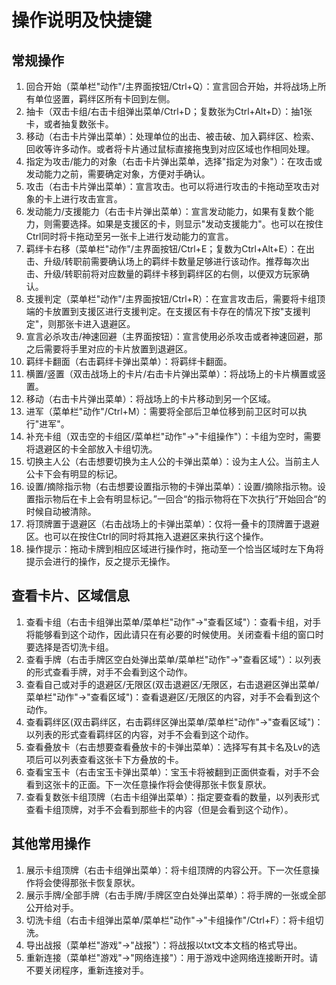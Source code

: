 # 操作说明及快捷键

## 常规操作

1. 回合开始（菜单栏"动作"/主界面按钮/Ctrl+Q）：宣言回合开始，并将战场上所有单位竖置，羁绊区所有卡回到左侧。
2. 抽卡（双击卡组/右击卡组弹出菜单/Ctrl+D；复数张为Ctrl+Alt+D）：抽1张卡，或者抽复数张卡。
3. 移动（右击卡片弹出菜单）：处理单位的出击、被击破、加入羁绊区、检索、回收等许多动作。或者将卡片通过鼠标直接拖曳到对应区域也作相同处理。
4. 指定为攻击/能力的对象（右击卡片弹出菜单，选择"指定为对象"）：在攻击或发动能力之前，需要确定对象，方便对手确认。
5. 攻击（右击卡片弹出菜单）：宣言攻击。也可以将进行攻击的卡拖动至攻击对象的卡上进行攻击宣言。
6. 发动能力/支援能力（右击卡片弹出菜单）：宣言发动能力，如果有复数个能力，则需要选择。如果是支援区的卡，则显示"发动支援能力"。也可以在按住Ctrl同时将卡拖动至另一张卡上进行发动能力的宣言。
7. 羁绊卡右移（菜单栏"动作"/主界面按钮/Ctrl+E；复数为Ctrl+Alt+E）：在出击、升级/转职前需要确认场上的羁绊卡数量足够进行该动作。推荐每次出击、升级/转职前将对应数量的羁绊卡移到羁绊区的右侧，以便双方玩家确认。
8. 支援判定（菜单栏"动作"/主界面按钮/Ctrl+R）：在宣言攻击后，需要将卡组顶端的卡放置到支援区进行支援判定。在支援区有卡存在的情况下按"支援判定"，则那张卡进入退避区。
9. 宣言必杀攻击/神速回避（主界面按钮）：宣言使用必杀攻击或者神速回避，那之后需要将手里对应的卡片放置到退避区。
10. 羁绊卡翻面（右击羁绊卡弹出菜单）：将羁绊卡翻面。
11. 横置/竖置（双击战场上的卡片/右击卡片弹出菜单）：将战场上的卡片横置或竖置。
12. 移动（右击卡片弹出菜单）：将战场上的卡片移动到另一个区域。
13. 进军（菜单栏"动作"/Ctrl+M）：需要将全部后卫单位移到前卫区时可以执行"进军"。
14. 补充卡组（双击空的卡组区/菜单栏"动作"→"卡组操作"）：卡组为空时，需要将退避区的卡全部放入卡组切洗。
15. 切换主人公（右击想要切换为主人公的卡弹出菜单）：设为主人公。当前主人公卡下会有明显的标记。
16. 设置/摘除指示物（右击想要设置指示物的卡弹出菜单）：设置/摘除指示物。设置指示物后在卡上会有明显标记。”一回合“的指示物将在下次执行”开始回合“的时候自动被清除。
17. 将顶牌置于退避区（右击战场上的卡弹出菜单）：仅将一叠卡的顶牌置于退避区。也可以在按住Ctrl的同时将其拖入退避区来执行这个操作。
18. 操作提示：拖动卡牌到相应区域进行操作时，拖动至一个恰当区域时左下角将提示会进行的操作，反之提示无操作。

## 查看卡片、区域信息

1. 查看卡组（右击卡组弹出菜单/菜单栏"动作"→"查看区域"）：查看卡组，对手将能够看到这个动作，因此请只在有必要的时候使用。关闭查看卡组的窗口时要选择是否切洗卡组。
2. 查看手牌（右击手牌区空白处弹出菜单/菜单栏"动作"→"查看区域"）：以列表的形式查看手牌，对手不会看到这个动作。
3. 查看自己或对手的退避区/无限区\(双击退避区/无限区，右击退避区弹出菜单/菜单栏"动作"→"查看区域"\)：查看退避区/无限区的内容，对手不会看到这个动作。
4. 查看羁绊区\(双击羁绊区，右击羁绊区弹出菜单/菜单栏"动作"→"查看区域"\)：以列表的形式查看羁绊区的内容，对手不会看到这个动作。
5. 查看叠放卡（右击想要查看叠放卡的卡弹出菜单）：选择写有其卡名及Lv的选项后可以列表查看这张卡下方叠放的卡。
6. 查看宝玉卡（右击宝玉卡弹出菜单）：宝玉卡将被翻到正面供查看，对手不会看到这张卡的正面。下一次任意操作将会使得那张卡恢复原状。
7. 查看复数张卡组顶牌（右击卡组弹出菜单）：指定要查看的数量，以列表形式查看卡组顶牌，对手不会看到那些卡的内容（但是会看到这个动作）。

## 其他常用操作

1. 展示卡组顶牌（右击卡组弹出菜单）：将卡组顶牌的内容公开。下一次任意操作将会使得那张卡恢复原状。
2. 展示手牌/全部手牌（右击手牌/手牌区空白处弹出菜单）：将手牌的一张或全部公开给对手。
3. 切洗卡组（右击卡组弹出菜单/菜单栏"动作"→"卡组操作"/Ctrl+F）：将卡组切洗。
4. 导出战报（菜单栏"游戏"→"战报"）：将战报以txt文本文档的格式导出。
5. 重新连接（菜单栏"游戏"→"网络连接"）：用于游戏中途网络连接断开时。请不要关闭程序，重新连接对手。

